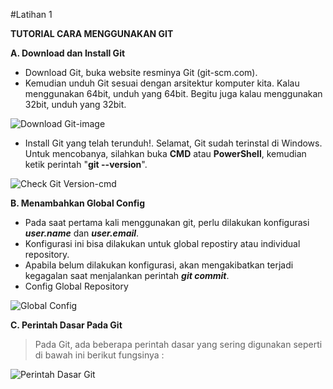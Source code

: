 #Latihan 1


**TUTORIAL CARA MENGGUNAKAN GIT**

**A. Download dan Install Git**  
+ Download Git, buka website resminya Git (git-scm.com).  
+ Kemudian unduh Git sesuai dengan arsitektur komputer kita. Kalau menggunakan 64bit, unduh yang 64bit. Begitu juga kalau menggunakan 32bit, unduh yang 32bit.  
  
![Download Git-image](https://user-images.githubusercontent.com/56189248/66376538-1a9ab680-e9da-11e9-8342-df8d66fb971e.png)  
  
+ Install Git yang telah terunduh!. Selamat, Git sudah terinstal di Windows. Untuk mencobanya, silahkan buka **CMD** atau **PowerShell**, kemudian ketik perintah "__git --version__".  
  
![Check Git Version-cmd](https://user-images.githubusercontent.com/56189248/66382918-3d32cc80-e9e6-11e9-83a2-734fd4c66829.png)
  
**B. Menambahkan Global Config**  
+ Pada saat pertama kali menggunakan git, perlu dilakukan konfigurasi *__user.name__* dan *__user.email__*.  
+ Konfigurasi ini bisa dilakukan untuk global repostiry atau individual repository.  
+ Apabila belum dilakukan konfigurasi, akan mengakibatkan terjadi kegagalan saat menjalankan perintah *__git commit__*.  
+ Config Global Repository
    
![Global Config](https://user-images.githubusercontent.com/56189248/66385674-188d2380-e9eb-11e9-8981-8978bbe9b288.png)  
  
  
**C. Perintah Dasar Pada Git**  
>    Pada Git, ada beberapa perintah dasar yang sering digunakan seperti di bawah ini berikut fungsinya :  
  
![Perintah Dasar Git](https://user-images.githubusercontent.com/56189248/66386648-c220e480-e9ec-11e9-9a67-e42f4b961057.png)  
  




